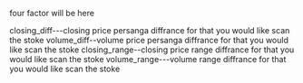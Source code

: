 four factor will be here 

closing_diff---closing price persanga diffrance for that you would like scan the stoke
volume_diff--volume price persanga diffrance for that you would like scan the stoke
closing_range--closing price range diffrance for that you would like scan the stoke
volume_range---volume range diffrance for that you would like scan the stoke
